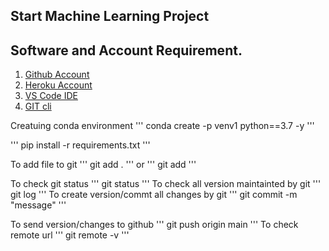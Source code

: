 ## Start Machine Learning Project

## Software and Account Requirement.

1. [Github Account](https://github.com)
2. [Heroku Account](https://dashboard.heroku.com/login)
3. [VS Code IDE](https://code.visualstudio.com)
4. [GIT cli](https://git-scm.com/downloads)


Creatuing conda environment
'''
conda create -p venv1 python==3.7 -y
'''

'''
pip install -r requirements.txt
'''

To add file to git
'''
git add .
'''
or
'''
git add <filename>
'''

To check git status
'''
git status
'''
To check all version maintainted by git
'''
git log
'''
To create version/commt all changes by git
'''
git commit -m "message"
'''

To send version/changes to github
'''
git push origin main
'''
To check remote url
'''
git remote -v
'''